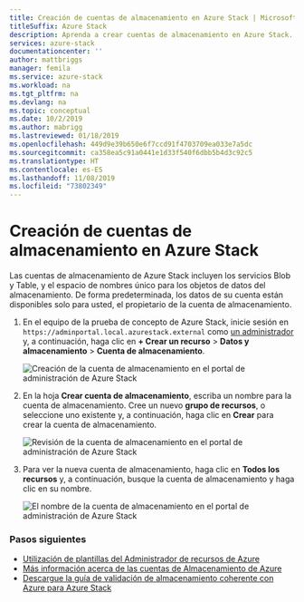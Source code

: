 ```yaml
---
title: Creación de cuentas de almacenamiento en Azure Stack | Microsoft Azure
titleSuffix: Azure Stack
description: Aprenda a crear cuentas de almacenamiento en Azure Stack.
services: azure-stack
documentationcenter: ''
author: mattbriggs
manager: femila
ms.service: azure-stack
ms.workload: na
ms.tgt_pltfrm: na
ms.devlang: na
ms.topic: conceptual
ms.date: 10/2/2019
ms.author: mabrigg
ms.lastreviewed: 01/18/2019
ms.openlocfilehash: 449d9e39b650e6f7ccd91f4703709ea033e7a5dc
ms.sourcegitcommit: ca358ea5c91a0441e1d33f540f6dbb5b4d3c92c5
ms.translationtype: HT
ms.contentlocale: es-ES
ms.lasthandoff: 11/08/2019
ms.locfileid: "73802349"
---
```

# <a name="create-storage-accounts-in-azure-stack"></a>Creación de cuentas de almacenamiento en Azure Stack

Las cuentas de almacenamiento de Azure Stack incluyen los servicios Blob y Table, y el espacio de nombres único para los objetos de datos del almacenamiento. De forma predeterminada, los datos de su cuenta están disponibles solo para usted, el propietario de la cuenta de almacenamiento.

1. En el equipo de la prueba de concepto de Azure Stack, inicie sesión en `https://adminportal.local.azurestack.external` como [un administrador](../asdk/asdk-connect.md) y, a continuación, haga clic en **+ Crear un recurso** > **Datos y almacenamiento**  >  **Cuenta de almacenamiento**.

   ![Creación de la cuenta de almacenamiento en el portal de administración de Azure Stack](media/azure-stack-provision-storage-account/image01.png)

2. En la hoja **Crear cuenta de almacenamiento**, escriba un nombre para la cuenta de almacenamiento. Cree un nuevo **grupo de recursos**, o seleccione uno existente y, a continuación, haga clic en **Crear** para crear la cuenta de almacenamiento.

   ![Revisión de la cuenta de almacenamiento en el portal de administración de Azure Stack](media/azure-stack-provision-storage-account/image02.png)

3. Para ver la nueva cuenta de almacenamiento, haga clic en **Todos los recursos** y, a continuación, busque la cuenta de almacenamiento y haga clic en su nombre.

    ![El nombre de la cuenta de almacenamiento en el portal de administración de Azure Stack](media/azure-stack-provision-storage-account/image03.png)

### <a name="next-steps"></a>Pasos siguientes

- [Utilización de plantillas del Administrador de recursos de Azure](../user/azure-stack-arm-templates.md)
- [Más información acerca de las cuentas de Almacenamiento de Azure](/azure/storage/common/storage-create-storage-account)
- [Descargue la guía de validación de almacenamiento coherente con Azure para Azure Stack](https://aka.ms/azurestacktp1doc)
